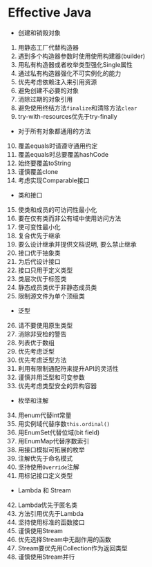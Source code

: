 # Effective Java

- 创建和销毁对象

1. 用静态工厂代替构造器
2. 遇到多个构造器参数时使用使用构建器(builder)
3. 用私有构造器或者枚举类型强化Single属性
4. 通过私有构造器强化不可实例化的能力
5. 优先考虑依赖注入来引用资源
6. 避免创建不必要的对象
7. 消除过期的对象引用
8. 避免使用终结方法`finalize`和清除方法`clear`
9. try-with-resources优先于try-finally

- 对于所有对象都通用的方法

10. 覆盖equals时请遵守通用约定
11. 覆盖equals时总要覆盖hashCode
12. 始终要覆盖toString
13. 谨慎覆盖clone
14. 考虑实现Comparable接口

- 类和接口

15. 使类和成员的可访问性最小化
16. 要在仅有类而非公有域中使用访问方法
17. 使可变性最小化
18. 复合优先于继承
19. 要么设计继承并提供文档说明, 要么禁止继承
20. 接口优于抽象类
21. 为后代设计接口
22. 接口只用于定义类型
23. 类层次优于标签类
24. 静态成员类优于非静态成员类
25. 限制源文件为单个顶级类

- 泛型

26. 请不要使用原生类型
27. 消除非受检的警告
28. 列表优于数组
29. 优先考虑泛型
30. 优先考虑泛型方法
31. 利用有限制通配符来提升API的灵活性
32. 谨慎并用泛型和可变参数
33. 优先考虑类型安全的异构容器

- 枚举和注解

34. 用enum代替int常量
35. 用实例域代替序数`this.ordinal()`
36. 用EnumSet代替位域(bit field)
37. 用EnumMap代替序数索引
38. 用接口模拟可拓展的枚举
39. 注解优先于命名模式
40. 坚持使用`Override`注解
41. 用标记接口定义类型

- Lambda 和 Stream

42. Lambda优先于匿名类
43. 方法引用优先于Lambda
44. 坚持使用标准的函数接口
45. 谨慎使用Stream
46. 优先选择Stream中无副作用的函数
47. Stream要优先用Collection作为返回类型
48. 谨慎使用Stream并行
